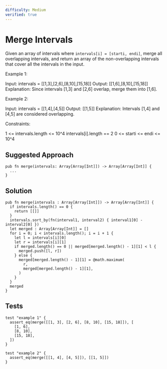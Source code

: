 ```yaml
---
difficulty: Medium
verified: true
---
```


# Merge Intervals

Given an array of intervals where `intervals[i] = [starti, endi]`, merge all overlapping intervals, and return an array of the non-overlapping intervals that cover all the intervals in the input.

Example 1:

Input: intervals = [[1,3],[2,6],[8,10],[15,18]]
Output: [[1,6],[8,10],[15,18]]
Explanation: Since intervals [1,3] and [2,6] overlap, merge them into [1,6].

Example 2:

Input: intervals = [[1,4],[4,5]]
Output: [[1,5]]
Explanation: Intervals [1,4] and [4,5] are considered overlapping.

Constraints:

1 <= intervals.length <= 10^4
intervals[i].length == 2
0 <= starti <= endi <= 10^4

## Suggested Approach

```mbt nocheck
pub fn merge(intervals: Array[Array[Int]]) -> Array[Array[Int]] {
  ...
}
```

## Solution

```mbt
pub fn merge(intervals : Array[Array[Int]]) -> Array[Array[Int]] {
  if intervals.length() == 0 {
    return [[]]
  }
  intervals.sort_by(fn(interval1, interval2) { interval1[0] - interval2[0] })
  let merged : Array[Array[Int]] = []
  for i = 0; i < intervals.length(); i = i + 1 {
    let l = intervals[i][0]
    let r = intervals[i][1]
    if merged.length() == 0 || merged[merged.length() - 1][1] < l {
      merged.push([l, r])
    } else {
      merged[merged.length() - 1][1] = @math.maximum(
        r,
        merged[merged.length() - 1][1],
      )
    }
  }
  merged
}
```

## Tests

```moonbit
test "example 1" {
  assert_eq(merge([[1, 3], [2, 6], [8, 10], [15, 18]]), [
    [1, 6],
    [8, 10],
    [15, 18],
  ])
}

test "example 2" {
  assert_eq(merge([[1, 4], [4, 5]]), [[1, 5]])
}
```

